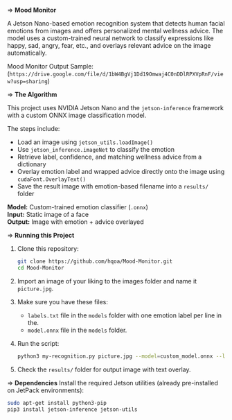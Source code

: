 => **Mood Monitor**

A Jetson Nano-based emotion recognition system that detects human facial emotions from images and offers personalized mental wellness advice. The model uses a custom-trained neural network to classify expressions like happy, sad, angry, fear, etc., and overlays relevant advice on the image automatically.

Mood Monitor Output Sample: (`https://drive.google.com/file/d/1bW4BgVj1Dd19Omwaj4C0nDDlRPXVpRnF/view?usp=sharing`)


=> **The Algorithm**

This project uses NVIDIA Jetson Nano and the `jetson-inference` framework with a custom ONNX image classification model. 

The steps include:
- Load an image using `jetson_utils.loadImage()`
- Use `jetson_inference.imageNet` to classify the emotion
- Retrieve label, confidence, and matching wellness advice from a dictionary
- Overlay emotion label and wrapped advice directly onto the image using `cudaFont.OverlayText()`
- Save the result image with emotion-based filename into a `results/` folder

**Model:** Custom-trained emotion classifier (`.onnx`)  
**Input:** Static image of a face  
**Output:** Image with emotion + advice overlayed


=> **Running this Project**

1. Clone this repository:
    ```bash
    git clone https://github.com/hqoa/Mood-Monitor.git
    cd Mood-Monitor
    ```
2. Import an image of your liking to the images folder and name it `picture.jpg`.

3. Make sure you have these files:
   - `labels.txt` file in the `models` folder with one emotion label per line in the.
   - `model.onnx` file in the `models` folder.

4. Run the script:
    ```bash
    python3 my-recognition.py picture.jpg --model=custom_model.onnx --labels=labels.txt
    ```

5. Check the `results/` folder for output image with text overlay.


=> **Dependencies**
Install the required Jetson utilities (already pre-installed on JetPack environments):

```bash
sudo apt-get install python3-pip
pip3 install jetson-inference jetson-utils

